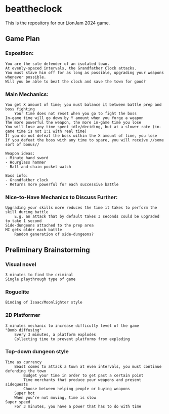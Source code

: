 # beattheclock
This is the repository for our LionJam 2024 game.

## **Game Plan**	
### Exposition:
	You are the sole defender of an isolated town. 
	At evenly-spaced intervals, the Grandfather Clock attacks.
	You must stave him off for as long as possible, upgrading your weapons whenever possible.
	Will you be able to beat the clock and save the town for good?  
### Main Mechanics:
	You get X amount of time; you must balance it between battle prep and boss fighting
 		Your time does not reset when you go to fight the boss
	In-game time will go down by Y amount when you forge a weapon
 	The more powerful the weapon, the more in-game time you lose
	You will lose any time spent idle/deciding, but at a slower rate (in-game time is not 1:1 with real time)
	If you do not defeat the boss within the X amount of time, you lose
	If you defeat the boss with any time to spare, you will receive //some sort of bonus//
	
	Weapon ideas:
	- Minute hand sword
	- Hourglass hammer
	- Ball-and-chain pocket watch
 	
  	Boss info:
	- Grandfather clock
	- Returns more powerful for each successive battle
### Nice-to-Have Mechanics to Discuss Further:
	Upgrading your skills more reduces the time it takes to perform the skill during battle
 		E.g. an attack that by default takes 3 seconds could be upgraded to take 1 second
  	Side-dungeons attached to the prep area
   	MC gets older each battle
    	Random generation of side-dungeons?

## **Preliminary Brainstorming**
  ### Visual novel
  	3 minutes to find the criminal
   	Single playthrough type of game 
  ### Roguelite
  	Binding of Isaac/Moonlighter style
  ### 2D Platformer
  	3 minutes mechanic to increase difficulty level of the game
   	"Bomb diffusing"
    	Every 3 minutes, a platform explodes
     	Collecting time to prevent platforms from exploding 
  ### Top-down dungeon style
  	Time as currency
   		Beast comes to attack a town at even intervals, you must continue defending the town
    		Budget your time in order to get past a certain point
     		Time merchants that produce your weapons and present sidequests
      		Choose between helping people or buying weapons
       	Super hot
		When you’re not moving, time is slow
 	Super speed
  		For 3 minutes, you have a power that has to do with time
